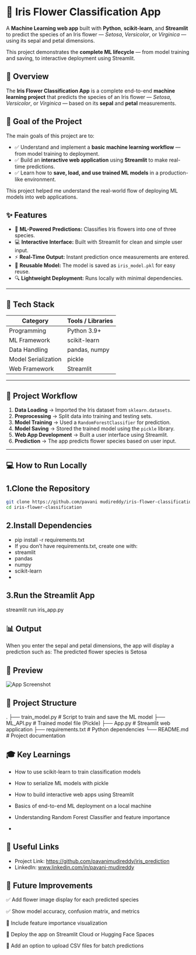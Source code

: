 # 🌸 Iris Flower Classification App

A **Machine Learning web app** built with **Python**, **scikit-learn**, and **Streamlit** to predict the species of an Iris flower — *Setosa*, *Versicolor*, or *Virginica* — using its sepal and petal dimensions.

This project demonstrates the **complete ML lifecycle** — from model training and saving, to interactive deployment using Streamlit.



## 🧭 Overview

The **Iris Flower Classification App** is a complete end-to-end **machine learning project** that predicts the species of an Iris flower — *Setosa*, *Versicolor*, or *Virginica* — based on its **sepal** and **petal** measurements.


## 🎯 Goal of the Project

The main goals of this project are to:

- ✅ Understand and implement a **basic machine learning workflow** — from model training to deployment.  
- ✅ Build an **interactive web application** using **Streamlit** to make real-time predictions.  
- ✅ Learn how to **save, load, and use trained ML models** in a production-like environment.  

This project helped me understand the real-world flow of deploying ML models into web applications.


## ✨ Features

- 🧠 **ML-Powered Predictions:** Classifies Iris flowers into one of three species.  
- 💻 **Interactive Interface:** Built with Streamlit for clean and simple user input.  
- ⚡ **Real-Time Output:** Instant prediction once measurements are entered.  
- 💾 **Reusable Model:** The model is saved as `iris_model.pkl` for easy reuse.  
- 🔍 **Lightweight Deployment:** Runs locally with minimal dependencies.  

---

## 🧰 Tech Stack

| Category | Tools / Libraries |
|-----------|-------------------|
| Programming | Python 3.9+ |
| ML Framework | scikit-learn |
| Data Handling | pandas, numpy |
| Model Serialization | pickle |
| Web Framework | Streamlit |

---

## 🔄 Project Workflow

1. **Data Loading** → Imported the Iris dataset from `sklearn.datasets`.  
2. **Preprocessing** → Split data into training and testing sets.  
3. **Model Training** → Used a `RandomForestClassifier` for prediction.  
4. **Model Saving** → Stored the trained model using the `pickle` library.  
5. **Web App Development** → Built a user interface using Streamlit.  
6. **Prediction** → The app predicts flower species based on user input.

---

## 💻 How to Run Locally

## 1.Clone the Repository
```bash
git clone https://github.com/pavani mudireddy/iris-flower-classification.git
cd iris-flower-classification
```
## 2.Install Dependencies
- pip install -r requirements.txt
- If you don’t have requirements.txt, create one with:
- streamlit
- pandas
- numpy
- scikit-learn
- 
## 3.Run the Streamlit App
streamlit run iris_app.py

## 📊 Output

When you enter the sepal and petal dimensions, the app will display a prediction such as:
The predicted flower species is Setosa

## 📸 Preview
![App Screenshot](screenshot.png)

## 🧩 Project Structure
.
├── train_model.py         # Script to train and save the ML model
├── ML_API.py              # Trained model file (Pickle)
├── App.py                 # Streamlit web application
├── requirements.txt       # Python dependencies
└── README.md              # Project documentation

## 🎓 Key Learnings

- How to use scikit-learn to train classification models

- How to serialize ML models with pickle

- How to build interactive web apps using Streamlit

- Basics of end-to-end ML deployment on a local machine

- Understanding Random Forest Classifier and feature importance
- 
## 🔗 Useful Links

- Project Link:
  https://github.com/pavanimudireddy/iris_prediction
- LinkedIn:
  www.linkedin.com/in/pavani-mudireddy

## 🚀 Future Improvements

✅ Add flower image display for each predicted species

✅ Show model accuracy, confusion matrix, and metrics

🔲 Include feature importance visualization

🔲 Deploy the app on Streamlit Cloud or Hugging Face Spaces

🔲 Add an option to upload CSV files for batch predictions

  
